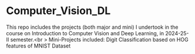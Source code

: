 # Computer_Vision_DL
This repo includes the projects (both major and mini) I undertook in the course on Introduction to Computer Vision and Deep Learning, in 2024-25-II semester.<br \>
Mini-Projects included:
Digit Classification based on HOG features of MNIST Dataset

